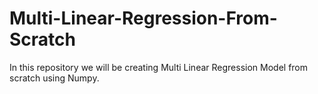 # Multi-Linear-Regression-From-Scratch
In this repository we will be creating Multi Linear Regression Model from scratch using Numpy. 
